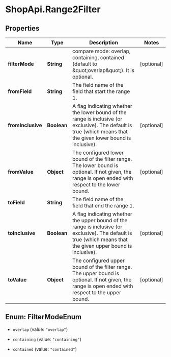# ShopApi.Range2Filter

## Properties
Name | Type | Description | Notes
------------ | ------------- | ------------- | -------------
**filterMode** | **String** | compare mode: overlap, containing, contained (default to \&quot;overlap\&quot;). It is optional. | [optional] 
**fromField** | **String** | The field name of the field that start the range 1. | 
**fromInclusive** | **Boolean** | A flag indicating whether the lower bound of the range is inclusive (or exclusive). The default is true (which means that the given  lower bound is inclusive). | [optional] 
**fromValue** | **Object** | The configured lower bound of the filter range. The lower bound is optional. If not given, the range is  open ended with respect to the lower bound. | [optional] 
**toField** | **String** | The field name of the field that end the range 1. | 
**toInclusive** | **Boolean** | A flag indicating whether the upper bound of the range is inclusive (or exclusive). The default is true (which means that the given  upper bound is inclusive). | [optional] 
**toValue** | **Object** | The configured upper bound of the filter range. The upper bound is optional. If not given, the range is  open ended with respect to the upper bound. | [optional] 


<a name="FilterModeEnum"></a>
## Enum: FilterModeEnum


* `overlap` (value: `"overlap"`)

* `containing` (value: `"containing"`)

* `contained` (value: `"contained"`)




